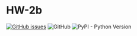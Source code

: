 # HW-2b

[![GitHub issues](https://img.shields.io/github/issues/Software-Engineering-Group-15-Fall-2021/HW-2b.git)](https://github.com/Software-Engineering-Group-15-Fall-2021/HW-2b.git/issues)
![GitHub](https://img.shields.io/github/license/freakNewton/HW-2b)
![PyPI - Python Version](https://img.shields.io/pypi/pyversions/numpy)
